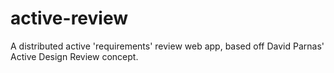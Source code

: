 active-review
=============

A distributed active 'requirements' review web app, based off David Parnas' Active Design Review concept.  